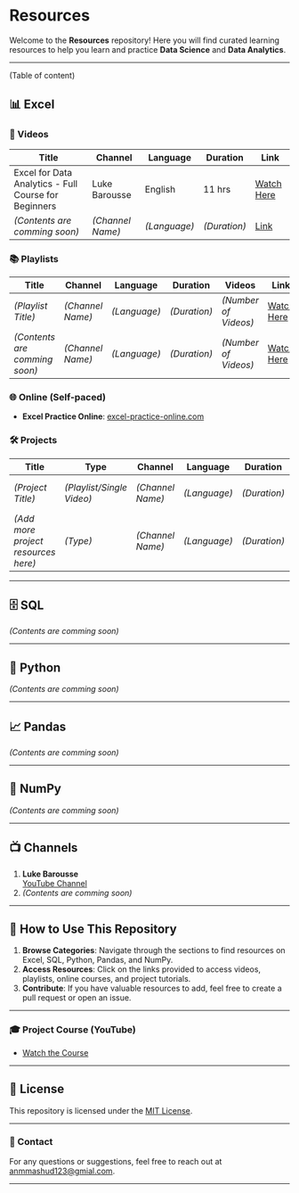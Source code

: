 # Resources

Welcome to the **Resources** repository! Here you will find curated learning resources to help you learn and practice **Data Science** and **Data Analytics**.

---
(Table of content)

## 📊 Excel

### 🎥 Videos

| **Title** | **Channel** | **Language** | **Duration** | **Link** |
|-----------|-------------|--------------|--------------|----------|
| Excel for Data Analytics - Full Course for Beginners | Luke Barousse | English | 11 hrs | [Watch Here](https://youtu.be/pCJ15nGFgVg?si=e3qADviObSye8rwr) |
| *(Contents are comming soon)* | *(Channel Name)* | *(Language)* | *(Duration)* | [Link](#) |

### 📚 Playlists

| **Title** | **Channel** | **Language** | **Duration** | **Videos** | **Link** |
|-----------|-------------|--------------|--------------|------------|----------|
| *(Playlist Title)* | *(Channel Name)* | *(Language)* | *(Duration)* | *(Number of Videos)* | [Watch Here](#) |
| *(Contents are comming soon)* | *(Channel Name)* | *(Language)* | *(Duration)* | *(Number of Videos)* | [Watch Here](#) |

### 🌐 Online (Self-paced)

- **Excel Practice Online**: [excel-practice-online.com](https://excel-practice-online.com)

### 🛠️ Projects

| **Title** | **Type** | **Channel** | **Language** | **Duration** | **Videos** | **Link** |
|-----------|----------|-------------|--------------|--------------|------------|----------|
| *(Project Title)* | *(Playlist/Single Video)* | *(Channel Name)* | *(Language)* | *(Duration)* | *(Number of Videos)* | [Watch Here](#) |
| *(Add more project resources here)* | *(Type)* | *(Channel Name)* | *(Language)* | *(Duration)* | *(Number of Videos)* | [Watch Here](#) |

---

## 🗄️ SQL

*(Contents are comming soon)*

---

## 🐍 Python

*(Contents are comming soon)*

---

## 📈 Pandas

*(Contents are comming soon)*

---

## 🔢 NumPy

*(Contents are comming soon)*

---

## 📺 Channels

1. **Luke Barousse**  
   [YouTube Channel](https://youtube.com/@lukebarousse)
2. *(Contents are comming soon)*

---

## 📌 How to Use This Repository

1. **Browse Categories**: Navigate through the sections to find resources on Excel, SQL, Python, Pandas, and NumPy.
2. **Access Resources**: Click on the links provided to access videos, playlists, online courses, and project tutorials.
3. **Contribute**: If you have valuable resources to add, feel free to create a pull request or open an issue.

---

### 🎓 Project Course (YouTube)

- [Watch the Course](https://www.youtube.com/watch?v=gTK5nNhWJyA)

---

## 📝 License

This repository is licensed under the [MIT License](LICENSE).

---


### 📧 Contact

For any questions or suggestions, feel free to reach out at [anmmashud123@gmial.com](mailto:anmmashud123@gmial.com).

---
